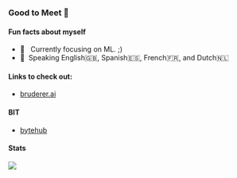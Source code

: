 ### Good to Meet :call_me_hand:

#### Fun facts about myself

- :robot: &nbsp; Currently focusing on ML. ;)
- :speech_balloon: &nbsp;Speaking English:uk:, Spanish:es:, French:fr:, and Dutch:netherlands:

#### Links to check out:

+ [bruderer.ai](https://www.bruderer.ai)


#### BIT

+ [bytehub](https://github.com/masterkram/bytehub)

#### Stats

![](https://img.shields.io/badge/dynamic/json?logo=github&label=GitHub%20Stars&style=for-the-badge&query=%24.stars&url=https://api.github-star-counter.workers.dev/user/masterkram)
